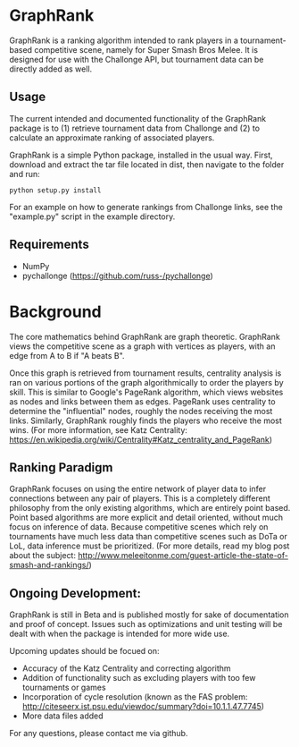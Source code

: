 # GraphRank

GraphRank is a ranking algorithm intended to rank players in a tournament-based competitive scene, namely for Super Smash Bros Melee. It is designed for use with the Challonge API, but tournament data can be directly added as well.

## Usage

The current intended and documented functionality of the GraphRank package is to (1) retrieve tournament data from Challonge and (2) to calculate an approximate ranking of associated players.

GraphRank is a simple Python package, installed in the usual way. First, download and extract the tar file located in dist, then navigate to the folder and run:

	python setup.py install

For an example on how to generate rankings from Challonge links, see the "example.py" script in the example directory.

## Requirements

- NumPy
- pychallonge (https://github.com/russ-/pychallonge)

# Background

The core mathematics behind GraphRank are graph theoretic. GraphRank views the competitive scene as a graph with vertices as players, with an edge from A to B if "A beats B".

Once this graph is retrieved from tournament results, centrality analysis is ran on various portions of the graph algorithmically to order the players by skill. This is similar to Google's PageRank algorithm, which views websites as nodes and links between them as edges. PageRank uses centrality to determine the "influential" nodes, roughly the nodes receiving the most links. Similarly, GraphRank roughly finds the players who receive the most wins. (For more information, see Katz Centrality: https://en.wikipedia.org/wiki/Centrality#Katz_centrality_and_PageRank)

## Ranking Paradigm

GraphRank focuses on using the entire network of player data to infer connections between any pair of players. This is a completely different philosophy from the only existing algorithms, which are entirely point based. Point based algorithms are more explicit and detail oriented, without much focus on inference of data. Because competitive scenes which rely on tournaments have much less data than competitive scenes such as DoTa or LoL, data inference must be prioritized. (For more details, read my blog post about the subject: http://www.meleeitonme.com/guest-article-the-state-of-smash-and-rankings/)

## Ongoing Development:

GraphRank is still in Beta and is published mostly for sake of documentation and proof of concept. Issues such as optimizations and unit testing will be dealt with when the package is intended for more wide use.

Upcoming updates should be focued on:

- Accuracy of the Katz Centrality and correcting algorithm
- Addition of functionality such as excluding players with too few tournaments or games
- Incorporation of cycle resolution (known as the FAS problem: http://citeseerx.ist.psu.edu/viewdoc/summary?doi=10.1.1.47.7745)
- More data files added

For any questions, please contact me via github.